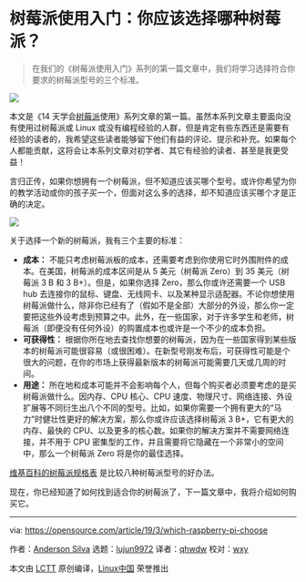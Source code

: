 [#]: collector: (lujun9972)
[#]: translator: (qhwdw)
[#]: reviewer: (wxy)
[#]: publisher: ( )
[#]: url: ( )
[#]: subject: (Which Raspberry Pi should you choose?)
[#]: via: (https://opensource.com/article/19/3/which-raspberry-pi-choose)
[#]: author: (Anderson Silva https://opensource.com/users/ansilva)

树莓派使用入门：你应该选择哪种树莓派？
======

> 在我们的《树莓派使用入门》系列的第一篇文章中，我们将学习选择符合你要求的树莓派型号的三个标准。

![](https://opensource.com/sites/default/files/styles/image-full-size/public/lead-images/raspberrypi_board_vector_red.png?itok=yaqYjYqI)

本文是《14 天学会[树莓派][1]使用》系列文章的第一篇。虽然本系列文章主要面向没有使用过树莓派或 Linux 或没有编程经验的人群，但是肯定有些东西还是需要有经验的读者的，我希望这些读者能够留下他们有益的评论、提示和补充。如果每个人都能贡献，这将会让本系列文章对初学者、其它有经验的读者、甚至是我更受益！

言归正传，如果你想拥有一个树莓派，但不知道应该买哪个型号。或许你希望为你的教学活动或你的孩子买一个，但面对这么多的选择，却不知道应该买哪个才是正确的决定。

![](https://opensource.com/sites/default/files/uploads/raspberrypi_1_boards.png)

关于选择一个新的树莓派，我有三个主要的标准：

  * **成本：** 不能只考虑树莓派板的成本，还需要考虑到你使用它时外围附件的成本。在美国，树莓派的成本区间是从 5 美元（树莓派 Zero）到 35 美元（树莓派 3 B 和 3 B+）。但是，如果你选择 Zero，那么你或许还需要一个 USB hub 去连接你的鼠标、键盘、无线网卡、以及某种显示适配器。不论你想使用树莓派做什么，除非你已经有了（假如不是全部）大部分的外设，那么你一定要把这些外设考虑到预算之中。此外，在一些国家，对于许多学生和老师，树莓派（即便没有任何外设）的购置成本也或许是一个不少的成本负担。
  * **可获得性：** 根据你所在地去查找你想要的树莓派，因为在一些国家得到某些版本的树莓派可能很容易（或很困难）。在新型号刚发布后，可获得性可能是个很大的问题，在你的市场上获得最新版本的树莓派可能需要几天或几周的时间。
  * **用途：** 所在地和成本可能并不会影响每个人，但每个购买者必须要考虑的是买树莓派做什么。因内存、CPU 核心、CPU 速度、物理尺寸、网络连接、外设扩展等不同衍生出八个不同的型号。比如，如果你需要一个拥有更大的“马力”时健壮性更好的解决方案，那么你或许应该选择树莓派 3 B+，它有更大的内存、最快的 CPU、以及更多的核心数。如果你的解决方案并不需要网络连接，并不用于 CPU 密集型的工作，并且需要将它隐藏在一个非常小的空间中，那么一个树莓派 Zero 将是你的最佳选择。

[维基百科的树莓派规格表][2] 是比较八种树莓派型号的好办法。

现在，你已经知道了如何找到适合你的树莓派了，下一篇文章中，我将介绍如何购买它。

--------------------------------------------------------------------------------

via: https://opensource.com/article/19/3/which-raspberry-pi-choose

作者：[Anderson Silva][a]
选题：[lujun9972][b]
译者：[qhwdw](https://github.com/qhwdw)
校对：[wxy](https://github.com/wxy)

本文由 [LCTT](https://github.com/LCTT/TranslateProject) 原创编译，[Linux中国](https://linux.cn/) 荣誉推出

[a]: https://opensource.com/users/ansilva
[b]: https://github.com/lujun9972
[1]: https://www.raspberrypi.org/
[2]: https://en.wikipedia.org/wiki/Raspberry_Pi#Specifications
